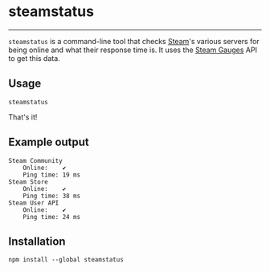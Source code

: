 # steamstatus
----
`steamstatus` is a command-line tool that checks [Steam][1]'s various servers for being online and what their response time is. It uses the [Steam Gauges][2] API to get this data.

## Usage

    steamstatus

That's it!

## Example output

    Steam Community
        Online:    ✔
        Ping time: 19 ms
    Steam Store
        Online:    ✔
        Ping time: 38 ms
    Steam User API
        Online:    ✔
        Ping time: 24 ms


## Installation

    npm install --global steamstatus
    
[1]:https://steampowered.com
[2]:https://steamgaug.es